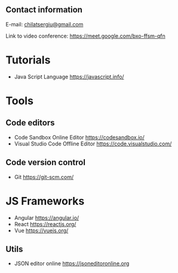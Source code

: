 ## Contact information

E-mail: chilatsergiu@gmail.com

Link to video conference: https://meet.google.com/bxo-ffsm-qfn


# Tutorials
- Java Script Language https://javascript.info/

# Tools
## Code editors
- Code Sandbox Online Editor https://codesandbox.io/
- Visual Studio Code Offline Editor https://code.visualstudio.com/

## Code version control
- Git https://git-scm.com/

# JS Frameworks
- Angular https://angular.io/
- React https://reactjs.org/
- Vue https://vuejs.org/

## Utils
- JSON editor online https://jsoneditoronline.org